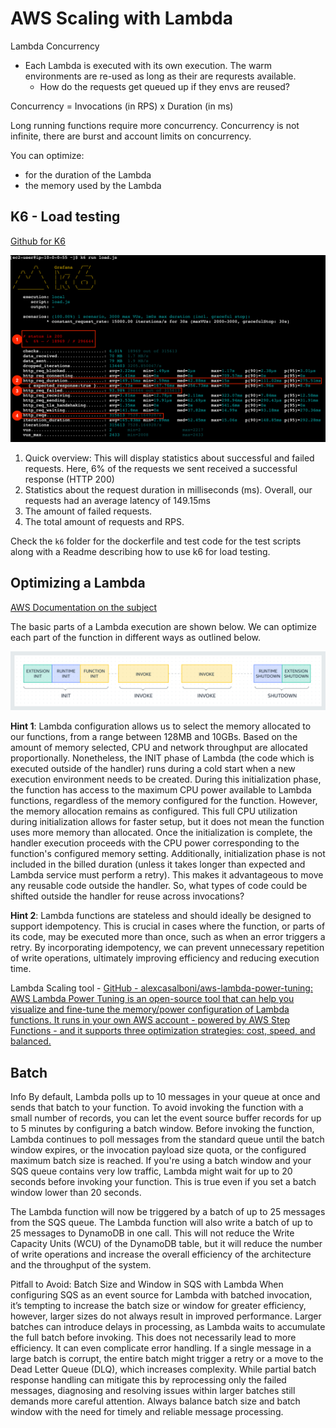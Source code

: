 # AWS Scaling with Lambda

Lambda Concurrency

- Each Lambda is executed with its own execution. The warm environments are re-used as
  long as their are requrests available.
  - How do the requests get queued up if they envs are reused?

Concurrency = Invocations (in RPS) x Duration (in ms)

Long running functions require more concurrency. Concurrency is not infinite, there are
burst and account limits on concurrency.

You can optimize:

- for the duration of the Lambda
- the memory used by the Lambda

## K6 - Load testing

[Github for K6](https://github.com/grafana/k6)

![K6 Testing](k6.png)

1. Quick overview: This will display statistics about successful and failed requests.
   Here, 6% of the requests we sent received a successful response (HTTP 200)
1. Statistics about the request duration in milliseconds (ms). Overall, our requests had
   an average latency of 149.15ms
1. The amount of failed requests.
1. The total amount of requests and RPS.

Check the `k6` folder for the dockerfile and test code for the test scripts along with a
Readme describing how to use k6 for load testing.

## Optimizing a Lambda

[AWS Documentation on the subject](https://aws.amazon.com/blogs/compute/operating-lambda-performance-optimization-part-1/)

The basic parts of a Lambda execution are shown below. We can optimize each part of the
function in different ways as outlined below.

![](optimize_lambda.png)

**Hint 1**: Lambda configuration allows us to select the memory allocated to our
functions, from a range between 128MB and 10GBs. Based on the amount of memory selected,
CPU and network throughput are allocated proportionally. Nonetheless, the INIT phase of
Lambda (the code which is executed outside of the handler) runs during a cold start when a
new execution environment needs to be created. During this initialization phase, the
function has access to the maximum CPU power available to Lambda functions, regardless of
the memory configured for the function. However, the memory allocation remains as
configured. This full CPU utilization during initialization allows for faster setup, but
it does not mean the function uses more memory than allocated. Once the initialization is
complete, the handler execution proceeds with the CPU power corresponding to the
function's configured memory setting. Additionally, initialization phase is not included
in the billed duration (unless it takes longer than expected and Lambda service must
perform a retry). This makes it advantageous to move any reusable code outside the
handler. So, what types of code could be shifted outside the handler for reuse across
invocations?

**Hint 2**: Lambda functions are stateless and should ideally be designed to support
idempotency. This is crucial in cases where the function, or parts of its code, may be
executed more than once, such as when an error triggers a retry. By incorporating
idempotency, we can prevent unnecessary repetition of write operations, ultimately
improving efficiency and reducing execution time.

Lambda Scaling tool -
[GitHub - alexcasalboni/aws-lambda-power-tuning: AWS Lambda Power Tuning is an open-source tool that can help you visualize and fine-tune the memory/power configuration of Lambda functions. It runs in your own AWS account - powered by AWS Step Functions - and it supports three optimization strategies: cost, speed, and balanced.](https://github.com/alexcasalboni/aws-lambda-power-tuning)

## Batch

Info By default, Lambda polls up to 10 messages in your queue at once and sends that batch
to your function. To avoid invoking the function with a small number of records, you can
let the event source buffer records for up to 5 minutes by configuring a batch window.
Before invoking the function, Lambda continues to poll messages from the standard queue
until the batch window expires, or the invocation payload size quota, or the configured
maximum batch size is reached. If you're using a batch window and your SQS queue contains
very low traffic, Lambda might wait for up to 20 seconds before invoking your function.
This is true even if you set a batch window lower than 20 seconds.

The Lambda function will now be triggered by a batch of up to 25 messages from the SQS
queue. The Lambda function will also write a batch of up to 25 messages to DynamoDB in one
call. This will not reduce the Write Capacity Units (WCU) of the DynamoDB table, but it
will reduce the number of write operations and increase the overall efficiency of the
architecture and the throughput of the system.

Pitfall to Avoid: Batch Size and Window in SQS with Lambda When configuring SQS as an
event source for Lambda with batched invocation, it’s tempting to increase the batch size
or window for greater efficiency, however, larger sizes do not always result in improved
performance. Larger batches can introduce delays in processing, as Lambda waits to
accumulate the full batch before invoking. This does not necessarily lead to more
efficiency. It can even complicate error handling. If a single message in a large batch is
corrupt, the entire batch might trigger a retry or a move to the Dead Letter Queue (DLQ),
which increases complexity. While partial batch response handling can mitigate this by
reprocessing only the failed messages, diagnosing and resolving issues within larger
batches still demands more careful attention. Always balance batch size and batch window
with the need for timely and reliable message processing.
